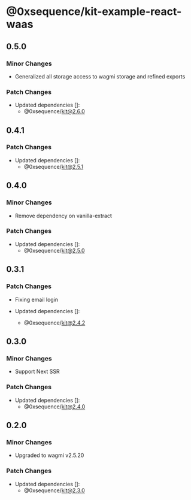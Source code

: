 # @0xsequence/kit-example-react-waas

## 0.5.0

### Minor Changes

- Generalized all storage access to wagmi storage and refined exports

### Patch Changes

- Updated dependencies []:
  - @0xsequence/kit@2.6.0

## 0.4.1

### Patch Changes

- Updated dependencies []:
  - @0xsequence/kit@2.5.1

## 0.4.0

### Minor Changes

- Remove dependency on vanilla-extract

### Patch Changes

- Updated dependencies []:
  - @0xsequence/kit@2.5.0

## 0.3.1

### Patch Changes

- Fixing email login

- Updated dependencies []:
  - @0xsequence/kit@2.4.2

## 0.3.0

### Minor Changes

- Support Next SSR

### Patch Changes

- Updated dependencies []:
  - @0xsequence/kit@2.4.0

## 0.2.0

### Minor Changes

- Upgraded to wagmi v2.5.20

### Patch Changes

- Updated dependencies []:
  - @0xsequence/kit@2.3.0
